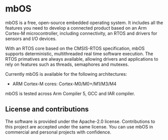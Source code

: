 # mbOS
mbOS is a free, open-source embedded operating system. It includes all the features you need to develop a connected product based on an Arm Cortex-M microcontroller, including connectivity, an RTOS and drivers for sensors and I/O devices.

With an RTOS core based on the CMSIS-RTOS specification, mbOS supports deterministic, multithreaded real time software execution. The RTOS primatives are always available, allowing drivers and applications to rely on features such as threads, semaphores and mutexes.

Currently mbOS is available for the following architectures:

- ARM Cortex-M cores: Cortex-M0/M0+/M1/M3/M4

mbOS is tested across Arm Compiler 5, GCC and IAR compiler.

## License and contributions
The software is provided under the Apache-2.0 license. Contributions to this project are accepted under the same license. You can use mbOS in commercial and personal projects with confidence.
